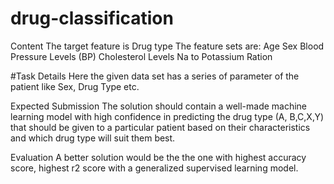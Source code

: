 # drug-classification
Content
The target feature is Drug type
The feature sets are:
Age
Sex
Blood Pressure Levels (BP)
Cholesterol Levels
Na to Potassium Ration

#Task Details
Here the given data set has a series of parameter of the patient like Sex, Drug Type etc.

Expected Submission
The solution should contain a well-made machine learning model with high confidence in predicting the drug type (A, B,C,X,Y) that should be given to a particular patient based on their characteristics and which drug type will suit them best.

Evaluation
A better solution would be the the one with highest accuracy score, highest r2 score with a generalized supervised learning model.
